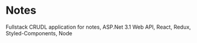 # Notes
Fullstack CRUDL application for notes, ASP.Net 3.1 Web API, React, Redux, Styled-Components, Node
